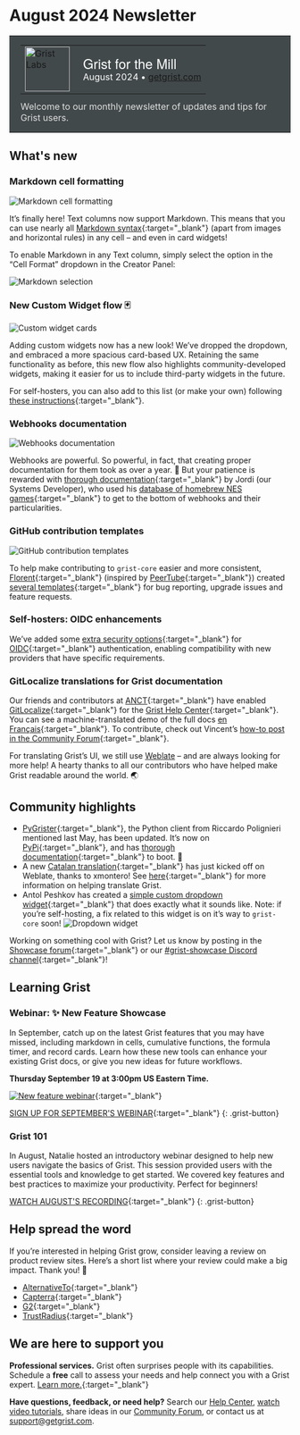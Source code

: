# August 2024 Newsletter

<style>
  /* restore some poorly overridden defaults */
  .newsletter-header .table {
    background-color: initial;
    border: initial;
  }
  .newsletter-header .table > tbody > tr > td {
    padding: initial;
    border: initial;
    vertical-align: initial;
  }
  .newsletter-header img.header-img {
    padding: initial;
    max-width: initial;
    display: initial;
    padding: initial;
    line-height: initial;
    background-color: initial;
    border: initial;
    border-radius: initial;
    margin: initial;
  }

  /* copy newsletter styles, with a prefix for sufficient specificity */
  .newsletter-header .header {
    border: none;
    padding: 0;
    margin: 0;
  }
  .newsletter-header table > tbody > tr > td.header-image {
    width: 80px;
    padding-right: 16px;
  }
  .newsletter-header table > tbody > tr > td.header-text {
    background-color: #42494B;
    padding: 16px 20px;
  }
  .newsletter-header table.header-top {
    border: none;
    padding: 0;
    margin: 0;
    width: 100%;
  }
  .header-title {
    font-family: Helvetica Neue, Helvetica, Arial, sans-serif;
    font-size: 24px;
    line-height: 28px;
    color: #FFFFFF;
  }
  .header-month {
    color: #FFFFFF;
  }
  .header-welcome {
    margin-top: 12px;
    color: #FFFFFF;
  }
  .newsletter-summary {
    background-color: #e3fff5;
    margin: 0;
    padding: 10px;
  }
  .newsletter-summary-header {
    text-align: center;
    padding-bottom: 10px;
    border-bottom: 1px solid lightgrey;
  }
  .newsletter-summary ul {
    padding-left: 20px;
  }
  .newsletter-summary li {
    margin-bottom: 10px;
  }
  .newsletter-summary li p {
    margin: 0px
  }
</style>
<div class="newsletter-header">
<table class="header" cellpadding="0" cellspacing="0" border="0"><tr>
  <td class="header-text">
    <table class="header-top"><tr>
      <td class="header-image">
        <a href="https://www.getgrist.com">
          <img class="header-img" src="/images/newsletters/grist-labs.png" width="80" height="80" alt="Grist Labs" border="0">
        </a>
      </td>
      <td class="header-top-text">
        <div class="header-title">Grist for the Mill</div>
        <div class="header-month">August 2024
          &#8226; <a href="https://www.getgrist.com/">getgrist.com</a></div>
      </td>
    </tr></table>
    <div class="header-welcome" style="color: #e0e0e0;">
      Welcome to our monthly newsletter of updates and tips for Grist users.
    </div>
  </td>
</tr></table>
</div>

## What's new

### Markdown cell formatting

![Markdown cell formatting](../images/newsletters/2024-08/markdown.gif)

It’s finally here! Text columns now support Markdown. This means that you can use nearly all [Markdown syntax](https://www.markdownguide.org/basic-syntax/){:target="\_blank"} (apart from images and horizontal rules) in any cell – and even in card widgets! 

To enable Markdown in any Text column, simply select the option in the “Cell Format” dropdown in the Creator Panel:

![Markdown selection](../images/newsletters/2024-08/markdown-setting.png)

### New Custom Widget flow 🃏 

![Custom widget cards](../images/newsletters/2024-08/widget-cards.gif)

Adding custom widgets now has a new look! We’ve dropped the dropdown, and embraced a more spacious card-based UX. Retaining the same functionality as before, this new flow also highlights community-developed widgets, making it easier for us to include third-party widgets in the future.

For self-hosters, you can also add to this list (or make your own) following [these instructions](https://support.getgrist.com/self-managed/#how-do-i-list-custom-widgets){:target="\_blank"}.

### Webhooks documentation

![Webhooks documentation](../images/newsletters/2024-08/webhooks.gif)

Webhooks are powerful. So powerful, in fact, that creating proper documentation for them took as over a year. 🫠 But your patience is rewarded with [thorough documentation](https://support.getgrist.com/webhooks/){:target="\_blank"} by Jordi (our Systems Developer), who used his [database of homebrew NES games](https://grist.jordigh.com/o/docs/uDeR75ZAJZQZ/Jordis-NES-collection){:target="\_blank"} to get to the bottom of webhooks and their particularities.

### GitHub contribution templates

![GitHub contribution templates](../images/newsletters/2024-08/github-templates.png)

To help make contributing to `grist-core` easier and more consistent, [Florent](https://github.com/fflorent){:target="\_blank"} (inspired by [PeerTube](https://github.com/Chocobozzz/PeerTube/){:target="\_blank"}) created [several templates](https://github.com/gristlabs/grist-core/issues/new/choose){:target="\_blank"} for bug reporting, upgrade issues and feature requests.

### Self-hosters: OIDC enhancements

We’ve added some [extra security options](https://github.com/gristlabs/grist-core/pull/883){:target="\_blank"} for [OIDC](https://openid.net/developers/how-connect-works/){:target="\_blank"} authentication, enabling compatibility with new providers that have specific requirements. 

### GitLocalize translations for Grist documentation

Our friends and contributors at [ANCT](https://agence-cohesion-territoires.gouv.fr/){:target="\_blank"} have enabled [GitLocalize](https://gitlocalize.com/){:target="\_blank"} for the [Grist Help Center](https://support.getgrist.com/){:target="\_blank"}. You can see a machine-translated demo of the full docs [en Français](https://support.getgrist.com/fr/){:target="\_blank"}. To contribute, check out Vincent’s [how-to post in the Community Forum](https://community.getgrist.com/t/translation-of-the-grist-help-center-into-french/6236){:target="\_blank"}.

For translating Grist’s UI, we still use [Weblate](https://hosted.weblate.org/projects/grist/) – and are always looking for more help! A hearty thanks to all our contributors who have helped make Grist readable around the world. 🌏

## Community highlights

* [PyGrister](){:target="\_blank"}, the Python client from Riccardo Polignieri mentioned last May, has been updated. It’s now on [PyPi](){:target="\_blank"}, and has [thorough documentation](){:target="\_blank"} to boot. 📝
* A new [Catalan translation](){:target="\_blank"} has just kicked off on Weblate, thanks to xmontero! See [here](){:target="\_blank"} for more information on helping translate Grist.
* Antol Peshkov has created a [simple custom dropdown widget](){:target="\_blank"} that does exactly what it sounds like. Note: if you’re self-hosting, a fix related to this widget is on it’s way to `grist-core` soon!
![Dropdown widget](../images/newsletters/2024-08/dropdown.gif)

Working on something cool with Grist? Let us know by posting in the [Showcase forum](https://community.getgrist.com/c/showcase/8){:target="\_blank"} or our [#grist-showcase Discord channel](https://discord.gg/MYKpYQ3fbP){:target="\_blank"}!

## Learning Grist

### Webinar: ✨ New Feature Showcase

In September, catch up on the latest Grist features that you may have missed, including markdown in cells, cumulative functions, the formula timer, and record cards. Learn how these new tools can enhance your existing Grist docs, or give you new ideas for future workflows.

**Thursday September 19 at 3:00pm US Eastern Time.**

[![New feature webinar](../images/newsletters/2024-08/webinar.png)](https://www.getgrist.com/webinars/grist-101-new-users-guide/?utm_source=support-newsletter&utm_medium=internal&utm_campaign=build-webinar&utm_term=august-2024){:target="\_blank"}

[SIGN UP FOR SEPTEMBER'S WEBINAR](https://www.getgrist.com/webinars/grist-new-feature-showcase/?utm_source=support-newsletter&utm_medium=internal&utm_campaign=build-webinar&utm_term=september-2024){:target="\_blank"}
{: .grist-button}

### Grist 101

In August, Natalie hosted an introductory webinar designed to help new users navigate the basics of Grist. This session provided users with the essential tools and knowledge to get started. We covered key features and best practices to maximize your productivity. Perfect for beginners!

[WATCH AUGUST'S RECORDING](https://www.getgrist.com/webinars/grist-101-new-users-guide/){:target="\_blank"}
{: .grist-button}

## Help spread the word
If you’re interested in helping Grist grow, consider leaving a review on product review sites. Here’s a short list where your review could make a big impact. Thank you! 🙏

* [AlternativeTo](https://alternativeto.net/software/grist/about/){:target="\_blank"}
* [Capterra](https://www.capterra.com/p/232821/Grist/){:target="\_blank"}
* [G2](https://www.g2.com/products/grist){:target="\_blank"}
* [TrustRadius](https://www.trustradius.com/products/grist/){:target="\_blank"}

## We are here to support you

**Professional services.** Grist often surprises people with its capabilities. Schedule a **free** call to assess your needs and help connect you with a Grist expert. [Learn more.](https://www.getgrist.com/professional-services/){:target="\_blank"}

**Have questions, feedback, or need help?** Search our [Help Center](../index.md), [watch video
tutorials](https://www.youtube.com/channel/UCx0ioQrrC-bIrkmZ7ZULr0g/playlists), share ideas in our
[Community Forum](https://community.getgrist.com), or contact us at <support@getgrist.com>.